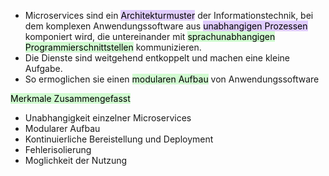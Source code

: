 
- Microservices sind ein <mark style="background: #D2B3FFA6;">Architekturmuster</mark> der Informationstechnik, bei dem komplexen Anwendungssoftware aus <mark style="background: #D2B3FFA6;">unabhangigen Prozessen</mark> komponiert wird, die untereinander mit <mark style="background: #BBFABBA6;">sprachunabhangigen Programmierschnittstellen</mark> kommunizieren.
- Die Dienste sind weitgehend entkoppelt und machen eine kleine Aufgabe.
- So ermoglichen sie einen <mark style="background: #BBFABBA6;">modularen Aufbau</mark> von Anwendungssoftware

<mark style="background: #BBFABBA6;">Merkmale Zusammengefasst</mark>

- Unabhangigkeit einzelner Microservices
- Modularer Aufbau
- Kontinuierliche Bereistellung und Deployment
- Fehlerisolierung
- Moglichkeit der Nutzung


